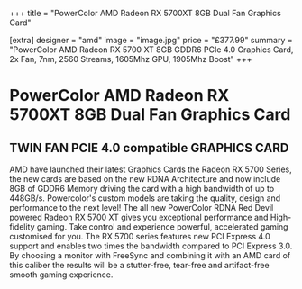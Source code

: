 +++
title = "PowerColor AMD Radeon RX 5700XT 8GB Dual Fan Graphics Card"

[extra]
designer = "amd"
image = "image.jpg"
price = "£377.99"
summary = "PowerColor AMD Radeon RX 5700 XT 8GB GDDR6 PCIe 4.0 Graphics Card, 2x Fan, 7nm, 2560 Streams, 1605Mhz GPU, 1905Mhz Boost"
+++
# PowerColor AMD Radeon RX 5700XT 8GB Dual Fan Graphics Card

## TWIN FAN PCIE 4.0 compatible GRAPHICS CARD

AMD have launched their latest Graphics Cards the Radeon RX 5700 Series, the new cards are based on the new RDNA Architecture and now include 8GB of GDDR6 Memory driving the card with a high bandwidth of up to 448GB/s. Powercolor's custom models are taking the quality, design and performance to the next level! The all new PowerColor RDNA Red Devil powered Radeon RX 5700 XT gives you exceptional performance and High-fidelity gaming. Take control and experience powerful, accelerated gaming customised for you. The RX 5700 series features new PCI Express 4.0 support and enables two times the bandwidth compared to PCI Express 3.0. By choosing a monitor with FreeSync and combining it with an AMD card of this caliber the results will be a stutter-free, tear-free and artifact-free smooth gaming experience.
